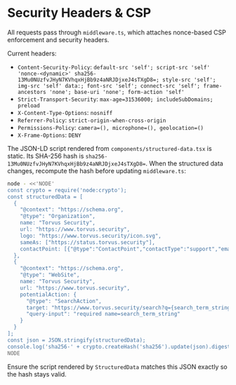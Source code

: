 # Security Headers & CSP

All requests pass through `middleware.ts`, which attaches nonce-based CSP enforcement and security headers.

Current headers:

- `Content-Security-Policy`: `default-src 'self'; script-src 'self' 'nonce-<dynamic>' sha256-13Mu0NUzfvJHyN7KVhqxHjBb9z4aNRJDjxeJ4sTXgD8=; style-src 'self'; img-src 'self' data:; font-src 'self'; connect-src 'self'; frame-ancestors 'none'; base-uri 'none'; form-action 'self'`
- `Strict-Transport-Security`: `max-age=31536000; includeSubDomains; preload`
- `X-Content-Type-Options`: `nosniff`
- `Referrer-Policy`: `strict-origin-when-cross-origin`
- `Permissions-Policy`: `camera=(), microphone=(), geolocation=()`
- `X-Frame-Options`: `DENY`

The JSON-LD script rendered from `components/structured-data.tsx` is static. Its SHA-256 hash is `sha256-13Mu0NUzfvJHyN7KVhqxHjBb9z4aNRJDjxeJ4sTXgD8=`. When the structured data changes, recompute the hash before updating `middleware.ts`:

```bash
node - <<'NODE'
const crypto = require('node:crypto');
const structuredData = [
  {
    "@context": "https://schema.org",
    "@type": "Organization",
    name: "Torvus Security",
    url: "https://www.torvus.security",
    logo: "https://www.torvus.security/icon.svg",
    sameAs: ["https://status.torvus.security"],
    contactPoint: [{"@type":"ContactPoint","contactType":"support","email":"hello@torvus.security"}]
  },
  {
    "@context": "https://schema.org",
    "@type": "WebSite",
    name: "Torvus Security",
    url: "https://www.torvus.security",
    potentialAction: {
      "@type": "SearchAction",
      target: "https://www.torvus.security/search?q={search_term_string}",
      "query-input": "required name=search_term_string"
    }
  }
];
const json = JSON.stringify(structuredData);
console.log('sha256-' + crypto.createHash('sha256').update(json).digest('base64'));
NODE
```

Ensure the script rendered by `StructuredData` matches this JSON exactly so the hash stays valid.
